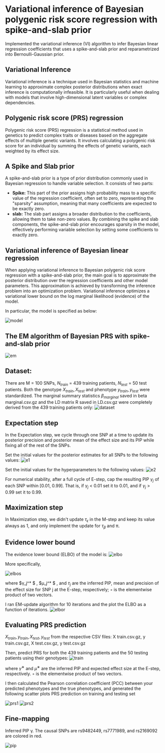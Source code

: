 # Variational inference of Bayesian polygenic risk score regression with spike-and-slab prior
Implemented the variational inference (VI) algorithm to infer Bayesian linear regression coefficients that uses a spike-and-slab prior and reparametrized into Bernoulli-Gaussian prior.

## Variational Inference 
Variational inference is a technique used in Bayesian statistics and machine learning to approximate complex posterior distributions when exact inference is computationally infeasible. It is particularly useful when dealing with models that involve high-dimensional latent variables or complex dependencies. 

## Polygenic risk score (PRS) regression 
Polygenic risk score (PRS) regression is a statistical method used in genetics to predict complex traits or diseases based on the aggregate effects of multiple genetic variants. It involves calculating a polygenic risk score for an individual by summing the effects of genetic variants, each weighted by its effect size. 

## A Spike and Slab prior 
A spike-and-slab prior is a type of prior distribution commonly used in Bayesian regression to handle variable selection. It consists of two parts: 
- **Spike:** This part of the prior assigns high probability mass to a specific value of the regression coefficient, often set to zero, representing the "sparsity" assumption, meaning that many coefficients are expected to be exactly zero. 
- **slab:** The slab part assigns a broader distribution to the coefficients, allowing them to take non-zero values. 
By combining the spike and slab components, the spike-and-slab prior encourages sparsity in the model, effectively performing variable selection by setting some coefficients to exactly zero. 


## Variational inference of Bayesian linear regression 
When applying variational inference to Bayesian polygenic risk score regression with a spike-and-slab prior, the main goal is to approximate the posterior distribution over the regression coefficients and other model parameters. This approximation is achieved by transforming the inference problem into an optimization problem. Variational inference optimizes a variational lower bound on the log marginal likelihood (evidence) of the model. 

In particular, the model is specified as below: 

![model](https://github.com/Sagarnandeshwar/Variational_Inference_Of_Bayesian_Linear_Regression/blob/main/image/model.png)

## The EM algorithm of Bayesian PRS with spike-and-slab prior 
![em](https://github.com/Sagarnandeshwar/Variational_Inference_Of_Bayesian_Linear_Regression/blob/main/image/em.png)

## Dataset: 
There are M = 100 SNPs, $N_{train}$ = 439 training patients, $N_{test}$ = 50 test patients. Both the genotype $X_{train},X_{test}$ and phenotype $y_{train}, y_{test}$ were standardized. The marginal summary statistics $β_{marginal}$ saved in beta marginal.csv.gz and the LD matrix R saved in LD.csv.gz were completely derived from the 439 training patients only: 
![dataset](https://github.com/Sagarnandeshwar/Variational_Inference_Of_Bayesian_Linear_Regression/blob/main/image/dataset.png)

## Expectation step 
In the Expectation step, we cycle through one SNP at a time to update its posterior precision and posterior mean of the effect size and its PIP while fixing all of the rest of the SNPs. 

Set the initial values for the posterior estimates for all SNPs to the following values: 
![e1](https://github.com/Sagarnandeshwar/Variational_Inference_Of_Bayesian_Linear_Regression/blob/main/image/e1.png)

Set the initial values for the hyperparameters to the following values: 
![e2](https://github.com/Sagarnandeshwar/Variational_Inference_Of_Bayesian_Linear_Regression/blob/main/image/e2.png)

For numerical stability, after a full cycle of E-step, cap the resulting PIP $γ_j$ of each SNP within [0.01, 0.99]. That is, if $γ_j$ < 0.01 set it to 0.01, and if $γ_j$ > 0.99 set it to 0.99. 

## Maximization step 
In Maximization step, we didn't update $τ_ϵ$ in the M-step and keep its value always as 1, and only implement the update for $τ_β$ and π. 

## Evidence lower bound 
The evidence lower bound (ELBO) of the model is: 
![elbo](https://github.com/Sagarnandeshwar/Variational_Inference_Of_Bayesian_Linear_Regression/blob/main/image/elbo.png)

More specifically, 

![elbos](https://github.com/Sagarnandeshwar/Variational_Inference_Of_Bayesian_Linear_Regression/blob/main/image/elbos.png)

where $γ_j^* $ , $μ_j^* $ , and $τ_j$ are the inferred PIP, mean and precision of the effect size for SNP j at the E-step, respectively; ◦ is the elementwise product of two vectors. 

I ran EM-update algorithm for 10 iterations and the plot the ELBO as a function of iterations. 
![elbor](https://github.com/Sagarnandeshwar/Variational_Inference_Of_Bayesian_Linear_Regression/blob/main/image/elbor.png)

## Evaluating PRS prediction 
$X_{train}, y_{train}, X_{test}, y_{test}$ from the respective CSV files: X train.csv.gz, y train.csv.gz, X test.csv.gz, y test.csv.gz 

Then, predict PRS for both the 439 training patients and the 50 testing patients using their genotypes: 
![train](https://github.com/Sagarnandeshwar/Variational_Inference_Of_Bayesian_Linear_Regression/blob/main/image/train.png)

where $γ^∗$ and $μ^∗$ are the inferred PIP and expected effect size at the E-step, respectively. ◦ is the elementwise product of two vectors. 

I then calculated the Pearson correlation coefficient (PCC) between your predicted phenotypes and the true phenotypes, and generated the following scatter plots PRS prediction on training and testing set

![prs1](https://github.com/Sagarnandeshwar/Variational_Inference_Of_Bayesian_Linear_Regression/blob/main/image/prs1.png)
![prs2](https://github.com/Sagarnandeshwar/Variational_Inference_Of_Bayesian_Linear_Regression/blob/main/image/prs2.png)

## Fine-mapping 
Inferred PIP γ. The causal SNPs are rs9482449, rs7771989, and rs2169092 are colored in red. 

![pip](https://github.com/Sagarnandeshwar/Variational_Inference_Of_Bayesian_Linear_Regression/blob/main/image/pip.png)
